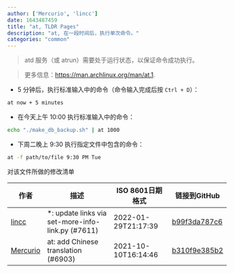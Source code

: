 ```yaml
---
author: ['Mercurio', 'lincc']
date: 1643487459
title: "at, TLDR Pages"
description: "at, 在一段时间后，执行单次命令。"
categories: "common"
---
```

> atd 服务（或 atrun）需要处于运行状态，以保证命令成功执行。

> 更多信息：<https://man.archlinux.org/man/at.1>.

- 5 分钟后，执行标准输入中的命令（命令输入完成后按 `Ctrl + D`）：

```bash
at now + 5 minutes
```

- 在今天上午 10:00 执行标准输入中的命令：

```bash
echo "./make_db_backup.sh" | at 1000
```

- 下周二晚上 9:30 执行指定文件中包含的命令：

```bash
at -f path/to/file 9:30 PM Tue
```
对该文件所做的修改清单


作者 | 描述 | ISO 8601日期格式 | 链接到GitHub
------|-----|-----|-----
[lincc](mailto:46962923+blueskyson@users.noreply.github.com) | *: update links via set-more-info-link.py (#7611) | 2022-01-29T21:17:39 | [b99f3da787c6](https://github.com/tldr-pages/tldr/commit/b99f3da787c6f43a545b9cb5ebd8265b1367fbc4)
[Mercurio](mailto:32540679+SignorMercurio@users.noreply.github.com) | at: add Chinese translation (#6903) | 2021-10-10T16:14:46 | [b310f9e385b2](https://github.com/tldr-pages/tldr/commit/b310f9e385b2ccd6ff6b81a2380443c9301da36f)

